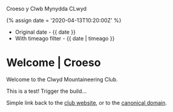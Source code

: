---
---

Croeso y  Clwb Mynydda CLwyd

{% assign date = '2020-04-13T10:20:00Z' %}

- Original date - {{ date }}
- With timeago filter - {{ date | timeago }}

# Welcome | Croeso

Welcome to the Clwyd Mountaineering Club.

This is a test!
Trigger the build...

Simple link back to the [club website](https://clwyd.clubmesh.com), or to the [canonical domain](https://clwydmc.co.uk).
